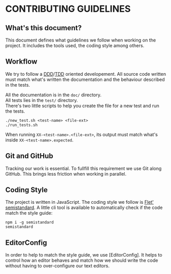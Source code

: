 # CONTRIBUTING GUIDELINES

## What's this document?

This document defines what guidelines we follow when working on the
project. It includes the tools used, the coding style among others.

## Workflow

We try to follow a [DDD]/[TDD] oriented developement. All source code written
must match what's written the documentation and the behaviour described in the
tests.

All the documentation is in the `doc/` directory.  
All tests lies in the `test/` directory.  
There's two little scripts to help you create the file for a new test and run
the tests.

```
./new_test.sh <test-name> <file-ext>
./run_tests.sh
```

When running `XX-<test-name>.<file-ext>`, its output must match what's inside
`XX-<test-name>.expected`.

## Git and GitHub

Tracking our work is essential. To fullfill this requirement we use Git along
GitHub. This brings less friction when working in parallel.

## Coding Style

The project is written in JavaScript. The coding style we follow is
[Flet' semistandard]. A little cli tool is available to automatically check if
the code match the style guide:

```
npm i -g semistandard
semistandard
```

## EditorConfig

In order to help to match the style guide, we use [EditorConfig]. It helps to
control how an editor behaves and match how we should write the code without
having to over-configure our text editors.

[DDD]: https://gist.github.com/zsup/9434452
[TDD]: https://en.wikipedia.org/wiki/Test-driven_development
[Flet' semistandard]: https://github.com/Flet/semistandard

